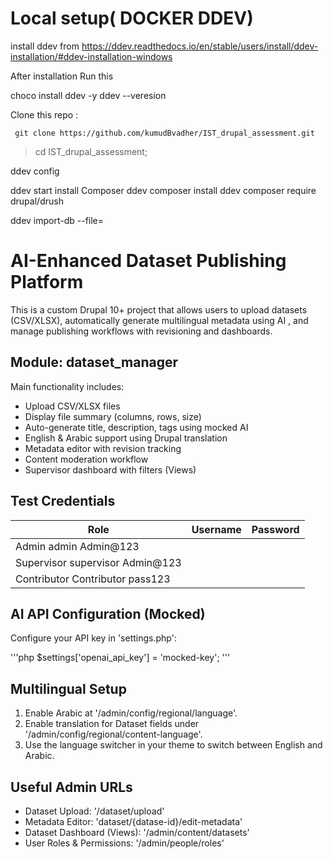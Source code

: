 Local setup( DOCKER DDEV)
==============================
install ddev from https://ddev.readthedocs.io/en/stable/users/install/ddev-installation/#ddev-installation-windows

After installation Run this

choco install ddev -y
ddev --veresion

Clone this repo :

     git clone https://github.com/kumudBvadher/IST_drupal_assessment.git
>cd IST_drupal_assessment;

ddev config

ddev start 
install Composer
ddev composer install
ddev composer require drupal/drush

ddev import-db --file=<filepath>




AI-Enhanced Dataset Publishing Platform
=======================================

This is a custom Drupal 10+ project that allows users to upload datasets (CSV/XLSX), automatically generate multilingual metadata using AI , and manage publishing workflows with revisioning and dashboards.

Module: dataset_manager
-----------------------

Main functionality includes:

- Upload CSV/XLSX files
- Display file summary (columns, rows, size)
- Auto-generate title, description, tags using mocked AI
- English & Arabic support using Drupal translation
- Metadata editor with revision tracking
- Content moderation workflow
- Supervisor dashboard with filters (Views)


Test Credentials
----------------

| Role       | Username   | Password |
|------------|------------|----------|
| Admin       admin       Admin@123
| Supervisor  supervisor  Admin@123
| Contributor   Contributor    pass123  

AI API Configuration (Mocked)
-----------------------------

Configure your API key in 'settings.php':

'''php
$settings['openai_api_key'] = 'mocked-key';
'''

Multilingual Setup
------------------

1. Enable Arabic at '/admin/config/regional/language'.
2. Enable translation for Dataset fields under '/admin/config/regional/content-language'.
3. Use the language switcher in your theme to switch between English and Arabic.

Useful Admin URLs
-----------------

- Dataset Upload: '/dataset/upload'
- Metadata Editor: 'dataset/{datase-id}/edit-metadata'
- Dataset Dashboard (Views): '/admin/content/datasets'
- User Roles & Permissions: '/admin/people/roles'
